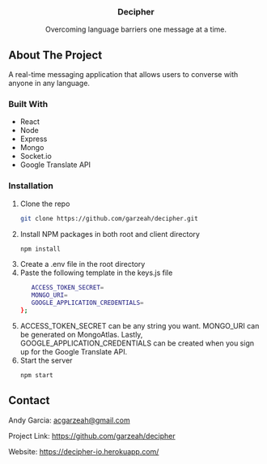<!-- PROJECT LOGO -->
<br />
<p align="center">
  <!-- <a href="https://github.com/garzeah/restaurant-tinder">
    <img src="src/assets/images/desktopLogo.png" alt="Decipher Logo">
  </a> -->

  <h3 align="center">Decipher</h3>

  <p align="center">
    Overcoming language barriers one message at a time.
  </p>
</p>

<!-- ABOUT THE PROJECT -->

## About The Project

A real-time messaging application that allows users to converse with anyone in any language.

### Built With

- React
- Node
- Express
- Mongo
- Socket.io
- Google Translate API

### Installation

1. Clone the repo
   ```sh
   git clone https://github.com/garzeah/decipher.git
   ```
2. Install NPM packages in both root and client directory
   ```sh
   npm install
   ```
3. Create a .env file in the root directory
4. Paste the following template in the keys.js file
   ```sh
      ACCESS_TOKEN_SECRET=
      MONGO_URI=
      GOOGLE_APPLICATION_CREDENTIALS=
   };
   ```
5. ACCESS_TOKEN_SECRET can be any string you want. MONGO_URI can be generated on MongoAtlas. Lastly, GOOGLE_APPLICATION_CREDENTIALS can be created when you sign up for the Google Translate API.
6. Start the server
   ```sh
   npm start
   ```

<!-- CONTACT -->

## Contact

Andy Garcia: acgarzeah@gmail.com

Project Link: https://github.com/garzeah/decipher

Website: https://decipher-io.herokuapp.com/
